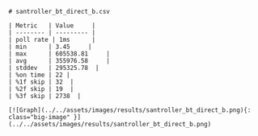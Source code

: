 
    # santroller_bt_direct_b.csv

    | Metric   | Value     |
    | -------- | --------- |
    | poll rate | 1ms      |
    | min      | 3.45     |
    | max      | 605538.81     |
    | avg      | 355976.58     |
    | stddev   | 295325.78  |
    | %on time | 22 |
    | %1f skip | 32  |
    | %2f skip | 19  |
    | %3f skip | 2738  |

    [![Graph](../../assets/images/results/santroller_bt_direct_b.png){: class="big-image" }](../../assets/images/results/santroller_bt_direct_b.png)

    